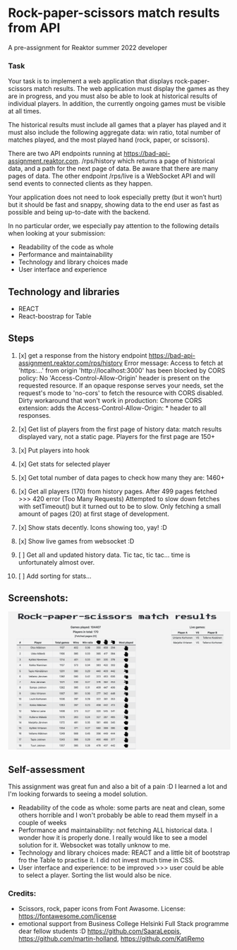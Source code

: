 # Rock-paper-scissors match results from API

A pre-assignment for Reaktor summer 2022 developer 


### Task

Your task is to implement a web application that displays rock-paper-scissors match results. The web application must display the games as they are in progress, and you must also be able to look at historical results of individual players. In addition, the currently ongoing games must be visible at all times.

The historical results must include all games that a player has played and it must also include the following aggregate data: win ratio, total number of matches played, and the most played hand (rock, paper, or scissors).

There are two API endpoints running at https://bad-api-assignment.reaktor.com. /rps/history which returns a page of historical data, and a path for the next page of data. Be aware that there are many pages of data. The other endpoint /rps/live is a WebSocket API and will send events to connected clients as they happen.

Your application does not need to look especially pretty (but it won’t hurt) but it should be fast and snappy, showing data to the end user as fast as possible and being up-to-date with the backend.

In no particular order, we especially pay attention to the following details when looking at your submission:

- Readability of the code as whole
- Performance and maintainability
- Technology and library choices made
- User interface and experience

## Technology and libraries
- REACT
- React-boostrap for Table

## Steps
1. [x] get a response from the history endpoint https://bad-api-assignment.reaktor.com/rps/history
Error message:
Access to fetch at 'https:...' from origin 'http://localhost:3000' has been blocked by CORS policy: No 'Access-Control-Allow-Origin' header is present on the requested resource. If an opaque response serves your needs, set the request's mode to 'no-cors' to fetch the resource with CORS disabled.
Dirty workaround that won't work in production:
Chrome CORS extension: adds the Access-Control-Allow-Origin: * header to all responses.

2. [x] Get list of players from the first page of history data: match results displayed vary, not a static page. Players for the first page are 150+
3. [x] Put players into hook
4. [x] Get stats for selected player
5. [x] Get total number of data pages to check how many they are: 1460+
6. [x] Get all players (170) from history pages. After 499 pages fetched >>> 420 error (Too Many Requests)
Attempted to slow down fetches with setTimeout() but it turned out to be to slow. Only fetching a small amount of pages (20) at first stage of development.
7. [x] Show stats decently. Icons showing too, yay! :D
8. [x] Show live games from websocket :D
9. [ ] Get all and updated history data. Tic tac, tic tac...  time is unfortunately almost over.
10. [ ] Add sorting for stats...

## Screenshots:

![screenshot of the paper-rock-scissors UI](screenshot.png?raw=true "screenshot of the paper-rock-scissors UI")

## Self-assessment

This assignment was great fun and also a bit of a pain :D
I learned a lot and I'm looking forwards to seeing a model solution. 

- Readability of the code as whole: some parts are neat and clean, some others horrible and I won't probably be able to read them myself in a couple of weeks
- Performance and maintainability: not fetching ALL historical data. I wonder how it is properly done. I really would like to see a model solution for it. Websocket was totally unknow to me.
- Technology and library choices made: REACT and a little bit of bootstrap fro the Table to practise it. I did not invest much time in CSS.
-  User interface and experience: to be improved >>> user could be able to select a player. Sorting the list would also be nice.



### Credits:

- Scissors, rock, paper icons from Font Awasome. License: https://fontawesome.com/license
- emotional support from Business College Helsinki Full Stack programme dear fellow students :D https://github.com/SaaraLeppis, https://github.com/martin-holland, https://github.com/KatiRemo